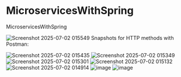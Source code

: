 # MicroservicesWithSpring
MicroservicesWithSpring

![Screenshot 2025-07-02 015549](https://github.com/user-attachments/assets/ed00fe8c-22f5-454d-9df8-a3f6d0ea3fd1)
Snapshots for HTTP methods with Postman:


![Screenshot 2025-07-02 015435](https://github.com/user-attachments/assets/910e36ee-49de-4461-8ad4-8cfaa1e0d13d)
![Screenshot 2025-07-02 015349](https://github.com/user-attachments/assets/f19fa380-0f63-498d-9891-5b7d4a16c67e)
![Screenshot 2025-07-02 015301](https://github.com/user-attachments/assets/ebdaedc5-eeaa-49cb-b6b4-725025631281)
![Screenshot 2025-07-02 015132](https://github.com/user-attachments/assets/a1144531-03d9-480f-b521-336dd48613ff)
![Screenshot 2025-07-02 014914](https://github.com/user-attachments/assets/d6a14416-97a5-41f8-bb7d-9d88a4fc379d)
![image](https://github.com/user-attachments/assets/18de3cc8-a5b0-42b0-b05d-19019f544863)
![image](https://github.com/user-attachments/assets/e8cbb4b9-406f-4690-b7d9-64c08d230d0f)

